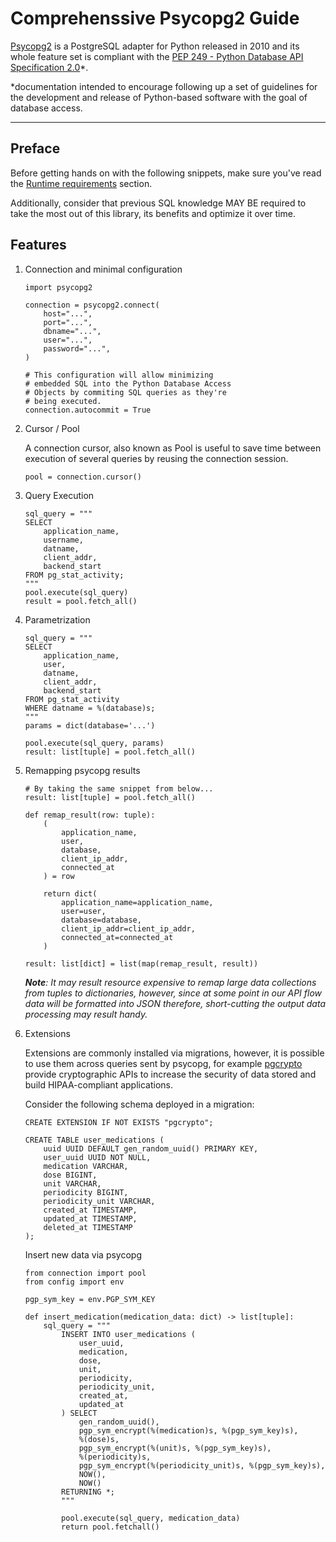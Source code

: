 # Comprehenssive Psycopg2 Guide

[Psycopg2](https://www.psycopg.org/docs/) is a PostgreSQL adapter for Python released in 2010
and its whole feature set is compliant with the [PEP 249 - Python Database API Specification
2.0](https://peps.python.org/pep-0249/)\*.

\*documentation intended to encourage following up a set of guidelines for the development and
release of Python-based software with the goal of database access.

---

## Preface

Before getting hands on with the following snippets, make sure you've read the [Runtime
requirements](https://www.psycopg.org/docs/install.html#runtime-requirements) section.

Additionally, consider that previous SQL knowledge MAY BE required to take the most out of this
library, its benefits and optimize it over time.

## Features

1.  Connection and minimal configuration

        import psycopg2

        connection = psycopg2.connect(
            host="...",
            port="...",
            dbname="...",
            user="...",
            password="...",
        )

        # This configuration will allow minimizing
        # embedded SQL into the Python Database Access
        # Objects by commiting SQL queries as they're
        # being executed.
        connection.autocommit = True

1.  Cursor / Pool

    A connection cursor, also known as Pool is useful to save time between execution of several
    queries by reusing the connection session.

        pool = connection.cursor()

1.  Query Execution

        sql_query = """
        SELECT
            application_name,
            username,
            datname,
            client_addr,
            backend_start
        FROM pg_stat_activity;
        """
        pool.execute(sql_query)
        result = pool.fetch_all()

1.  Parametrization

        sql_query = """
        SELECT
            application_name,
            user,
            datname,
            client_addr,
            backend_start
        FROM pg_stat_activity
        WHERE datname = %(database)s;
        """
        params = dict(database='...')

        pool.execute(sql_query, params)
        result: list[tuple] = pool.fetch_all()

1.  Remapping psycopg results

        # By taking the same snippet from below...
        result: list[tuple] = pool.fetch_all()

        def remap_result(row: tuple):
            (
                application_name,
                user,
                database,
                client_ip_addr,
                connected_at
            ) = row

            return dict(
                application_name=application_name,
                user=user,
                database=database,
                client_ip_addr=client_ip_addr,
                connected_at=connected_at
            )

        result: list[dict] = list(map(remap_result, result))

    _**Note**: It may result resource expensive to remap large data collections from tuples to
    dictionaries, however, since at some point in our API flow data will be formatted into JSON
    therefore, short-cutting the output data processing may result handy._

1.  Extensions

    Extensions are commonly installed via migrations, however, it is possible to use them
    across queries sent by psycopg, for example [pgcrypto](https://www.postgresql.org/docs/current/pgcrypto.html) provide cryptographic APIs to increase the security of data stored and build HIPAA-compliant
    applications.

    Consider the following schema deployed in a migration:

        CREATE EXTENSION IF NOT EXISTS "pgcrypto";

        CREATE TABLE user_medications (
            uuid UUID DEFAULT gen_random_uuid() PRIMARY KEY,
            user_uuid UUID NOT NULL,
            medication VARCHAR,
            dose BIGINT,
            unit VARCHAR,
            periodicity BIGINT,
            periodicity_unit VARCHAR,
            created_at TIMESTAMP,
            updated_at TIMESTAMP,
            deleted_at TIMESTAMP
        );

    Insert new data via psycopg

        from connection import pool
        from config import env

        pgp_sym_key = env.PGP_SYM_KEY

        def insert_medication(medication_data: dict) -> list[tuple]:
            sql_query = """
                INSERT INTO user_medications (
                    user_uuid,
                    medication,
                    dose,
                    unit,
                    periodicity,
                    periodicity_unit,
                    created_at,
                    updated_at
                ) SELECT
                    gen_random_uuid(),
                    pgp_sym_encrypt(%(medication)s, %(pgp_sym_key)s),
                    %(dose)s,
                    pgp_sym_encrypt(%(unit)s, %(pgp_sym_key)s),
                    %(periodicity)s,
                    pgp_sym_encrypt(%(periodicity_unit)s, %(pgp_sym_key)s),
                    NOW(),
                    NOW()
                RETURNING *;
                """

                pool.execute(sql_query, medication_data)
                return pool.fetchall()
